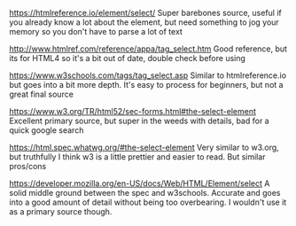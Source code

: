 https://htmlreference.io/element/select/
  Super barebones source, useful if you already know
  a lot about the element, but need something to jog
  your memory so you don't have to parse a lot of text
  
http://www.htmlref.com/reference/appa/tag_select.htm
  Good reference, but its for HTML4 so it's a bit out
  of date, double check before using

https://www.w3schools.com/tags/tag_select.asp
  Similar to htmlreference.io but goes into a bit more
  depth. It's easy to process for beginners, but not a
  great final source

https://www.w3.org/TR/html52/sec-forms.html#the-select-element
  Excellent primary source, but super in the weeds with
  details, bad for a quick google search

https://html.spec.whatwg.org/#the-select-element
  Very similar to w3.org, but truthfully I think w3 is
  a little prettier and easier to read. But similar pros/cons

https://developer.mozilla.org/en-US/docs/Web/HTML/Element/select
  A solid middle ground between the spec and w3schools. Accurate
  and goes into a good amount of detail without being too overbearing.
  I wouldn't use it as a primary source though.